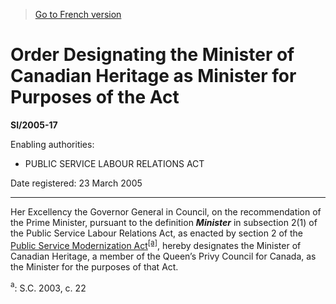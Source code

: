 > [Go to French version](/fr/Règlements/Textes%20réglementaires/2005/17.md)

# Order Designating the Minister of Canadian Heritage as Minister for Purposes of the Act

**SI/2005-17**

Enabling authorities: 
- PUBLIC SERVICE LABOUR RELATIONS ACT

Date registered: 23 March 2005

----------

Her Excellency the Governor General in Council, on the recommendation of the Prime Minister, pursuant to the definition ***Minister*** in subsection 2(1) of the Public Service Labour Relations Act, as enacted by section 2 of the [Public Service Modernization Act](/en/Acts/Statutes%20of%20Canada/2003/c.%2022.md)<sup><a href='#footnotea_e'>[a]</a></sup>, hereby designates the Minister of Canadian Heritage, a member of the Queen’s Privy Council for Canada, as the Minister for the purposes of that Act.

<a name='footnotea_e'><sup>a</sup></a>: S.C. 2003, c. 22<br />


